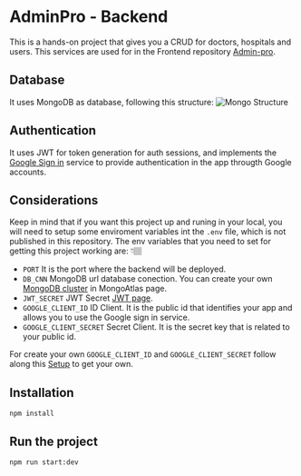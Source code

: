 # AdminPro - Backend

This is a hands-on project that gives you a CRUD for doctors, hospitals and users. This services are used for in the Frontend repository [Admin-pro](https://github.com/DdarioD09/angular-adv-adminpro "Admin-pro").

## Database
It uses MongoDB as database, following this structure:
![Mongo Structure](https://github.com/user-attachments/assets/b7da0657-a9c7-46e4-8394-f09e021ae45f)

## Authentication 
It uses JWT for token generation for auth sessions, and implements the [Google Sign in](https://developers.google.com/identity/gsi/web/guides/overview "Google Sing in") service to provide authentication in the app througth Google accounts.

## Considerations

Keep in mind that if you want this project up and runing in your local, you will need to setup some enviroment variables int the `.env` file, which is not published in this repository.
The env variables that you need to set for getting this project working are: 👇🏽

* `PORT` It is the port where the backend will be deployed.
* `DB_CNN` MongoDB url database conection. You can create your own [MongoDB cluster](https://www.mongodb.com/docs/atlas/tutorial/deploy-free-tier-cluster/ "MongoDB deploy-free-tier-cluster") in MongoAtlas page.
* `JWT_SECRET` JWT Secret [JWT page](https://jwt.io/).
* `GOOGLE_CLIENT_ID` ID Client. It is the public id that identifies your app and allows you to use the Google sign in service.
* `GOOGLE_CLIENT_SECRET` Secret Client. It is the secret key that is related to your public id.

For create your own `GOOGLE_CLIENT_ID` and `GOOGLE_CLIENT_SECRET` follow along this [Setup](https://developers.google.com/identity/gsi/web/guides/get-google-api-clientid) to get your own.

## Installation
```
npm install
```

## Run the project

```
npm run start:dev
```
